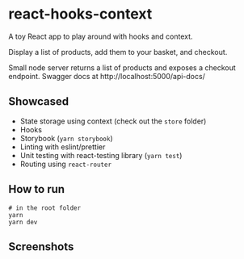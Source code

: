 # react-hooks-context

A toy React app to play around with hooks and context.

Display a list of products, add them to your basket, and checkout.

Small node server returns a list of products and exposes a checkout endpoint. Swagger docs at http://localhost:5000/api-docs/

## Showcased

- State storage using context (check out the `store` folder)
- Hooks
- Storybook (`yarn storybook`)
- Linting with eslint/prettier
- Unit testing with react-testing library (`yarn test`)
- Routing using `react-router`

## How to run

```
# in the root folder
yarn
yarn dev
```

## Screenshots
